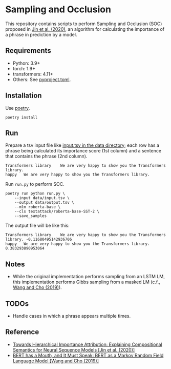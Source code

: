 # Sampling and Occlusion

This repository contains scripts to perform Sampling and Occlusion (SOC) proposed in [Jin et al. (2020)](https://openreview.net/forum?id=BkxRRkSKwr), an algorithm for calculating the importance of a phrase in prediction by a model.

## Requirements

- Python: 3.9+
- torch: 1.9+
- transformers: 4.11+
- Others: See [pyproject.toml](pyproject.toml).

## Installation

Use [poetry](https://python-poetry.org/).

```commandline
poetry install
```

## Run

Prepare a tsv input file like [input.tsv in the data directory](./data/input.tsv); each row has a phrase being calculated its importance score (1st column) and a sentence that contains the phrase (2nd column).

```tsv
Transformers library	We are very happy to show you the Transformers library.
happy	We are very happy to show you the Transformers library.
```

Run `run.py` to perform SOC.

```commandline
poetry run python run.py \
    --input data/input.tsv \
    --output data/output.tsv \
    --mlm roberta-base \
    --cls textattack/roberta-base-SST-2 \
    --save_samples
```

The output file will be like this:

```tsv
Transformers library	We are very happy to show you the Transformers library.	-0.11680495142936706
happy	We are very happy to show you the Transformers library.	0.383293890953064
```

## Notes

- While the original implementation performs sampling from an LSTM LM, this implementation performs Gibbs sampling from a masked LM (c.f., [Wang and Cho (2019)](https://aclanthology.org/W19-2304/)).

## TODOs

- Handle cases in which a phrase appears multiple times.

## Reference

- [Towards Hierarchical Importance Attribution: Explaining Compositional Semantics for Neural Sequence Models [Jin et al. (2020)]](https://openreview.net/forum?id=BkxRRkSKwr)
- [BERT has a Mouth, and It Must Speak: BERT as a Markov Random Field Language Model [Wang and Cho (2019)]](https://aclanthology.org/W19-2304/)
